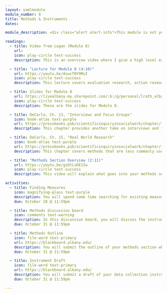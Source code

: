 ```yaml
---
layout: yamlmodule
module_number: 8
title: Methods & Instruments
dates:

module_description: <div class="alert alert-info">This module is not yet finished.</div>This module finishes up what you need to know about methods as well as locating existing instruments.

readings:
  - title: Video from Logan (Module 8)
    url:
    icon: play-circle text-success
    description: This is an overview video where I give a high level explanation of the readings and describe this week's tasks.

  - title: "Lecture for Module 8 (4:10)"
    url: https://youtu.be/AswcT0Y9MuI
    icon: play-circle text-success
    description: This lecture covers evaluation research, action research, and single subjects design.

  - title: Slides for Module 8
    url: https://livealbany-my.sharepoint.com/:b:/g/personal/lrath_albany_edu/EWOKE8sXSU5CuvDLXEc43JUBMTpd1_VJYr5ypsLrKItyLg?e=Ye3dOE
    icon: play-circle text-success
    description: These are the slides for Module 8.

  - title: DeCarlo, Ch. 13, "Interviews and Focus Groups"
    icon: book-atlas text-purple
    url: https://pressbooks.pub/scientificinquiryinsocialwork/chapter/13-0-chapter-introduction/
    description: This chapter provides another take on interviews and focus groups.

  - title: DeCarlo, Ch. 15, "Real World Research"
    icon: book-atlas text-purple
    url: https://pressbooks.pub/scientificinquiryinsocialwork/chapter/15-0-chapter-introduction/
    description: This chapter covers methods that are less commonly used in information sciences, but are important to know.

  - title: "Methods Section Overview (2:11)"
    url: https://youtu.be/gsDtLvDE1Iw
    icon: play-circle text-success
    description: This video will explain what goes into your methods section.

activities:
  - title: Finding Measures
    icon: magnifying-glass text-purple
    description: You will spend some time searching for existing measures (e.g. interview, questionnaire, survey, etc.) that aligns with you research question.
    due: October 28 @ 11:59pm

  - title: Methods discussion board
    icon: comments text-warning
    description: In this discussion board, you will discuss the instrument you are thinking of using as well as provide feedback to your classmates and suggestions.
    due: October 31 @ 11:59pm

  - title: Methods Outline
    icon: file-word text-primary
    url: https://blackboard.albany.edu/
    description: You will submit the outline of your methods section which includes your potential participants, how you will recruit them, your specific research design, a detailed description of the protocol you will follow, plans for analyzing your data, your positionality, and potential limitations you forsee.
    due: October 31 @ 11:59pm

  - title: Instrument Draft
    icon: file-word text-primary
    url: https://blackboard.albany.edu/
    description: You will submit a draft of your data collection instrument. This would be your interview questions, your survey questions, or any other instrument you plan to use to gather data to answer your question.
    due: October 31 @ 11:59pm

---
```

